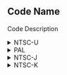 ## Code Name

Code Description

<details>
<summary>NTSC-U</summary>

```powerpc
0405E0A8 48000020
```
</details>

<details>
<summary>PAL</summary>

```powerpc
0405E0A8 48000020
```
</details>

<details>
<summary>NTSC-J</summary>

```powerpc
0405E0A8 48000020
```
</details>

<details>
<summary>NTSC-K</summary>

```powerpc
0405E0A8 48000020
```
</details>